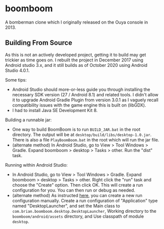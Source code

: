 # boomboom

A bomberman clone which I originally released on the Ouya console in 2013.

## Building From Source

As this is not an actively developed project, getting it to build may get trickier as time goes on.  I rebuilt the project in December 2017 using Android studio 3.x, and it still builds as of October 2020 using Android Studio 4.0.1.

Some tips:
* Android Studio should more-or-less guide you through installing the necessary SDK version (27 / Android 8.1) and related tools.  I didn't allow it to upgrade Android Gradle Plugin from version 3.0.1 as I vaguely recall compatibility issues with the game engine this is built on (libGDX).
* I had to install Java SE Development Kit 8.

Building a runnable jar:
* One way to build BoomBoom is to run `BUILD_JAR.bat` in the root directory.  The output will be at `desktop/build/libs/desktop-1.0.jar`.  There is also a file `PlayBoomBoom.bat` in the root which will run the jar file.
* (alternate method) In Android Studio, go to View > Tool Windows > Gradle.  Expand boomboom > desktop > Tasks > other.  Run the "dist" task.

Running within Android Studio:
* In Android Studio, go to View > Tool Windows > Gradle.  Expand boomboom > desktop > Tasks > other.  Right click the "run" task and choose the "Create" option.  Then click OK.  This will create a run configuration for you.  You can then run or debug as needed.
* (alternate method) As instructed [here](https://libgdx.badlogicgames.com/documentation/gettingstarted/Running%20and%20Debugging.html#running-desktop-project-in-intellij-android-studio), you can create a new run configuration manually.  Create a run configuration of "Application" type named "DesktopLauncher", and set the Main class to `com.brian.boomboom.desktop.DesktopLauncher`, Working directory to the `boomboom/android/assets` directory, and Use classpath of module `desktop`.
